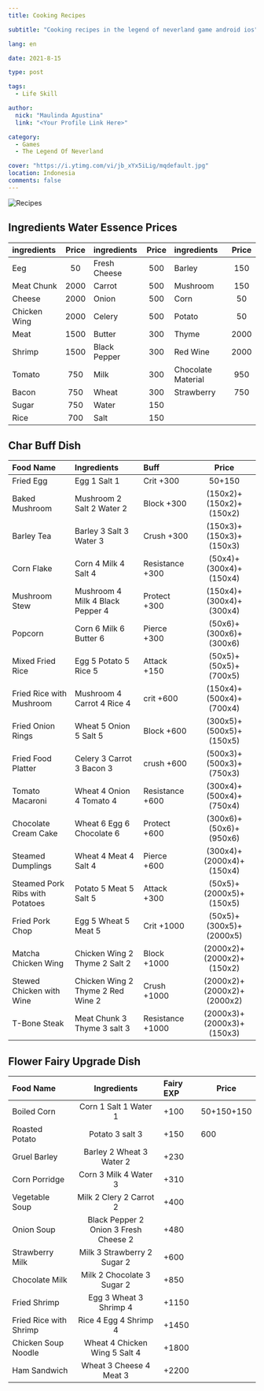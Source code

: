 ```yaml
---
title: Cooking Recipes

subtitle: "Cooking recipes in the legend of neverland game android ios"

lang: en

date: 2021-8-15

type: post

tags:
  - Life Skill

author:
  nick: "Maulinda Agustina"
  link: "<Your Profile Link Here>"

category:
  - Games
  - The Legend Of Neverland

cover: "https://i.ytimg.com/vi/jb_xYx5iLig/mqdefault.jpg"
location: Indonesia
comments: false
---
```


  <!-- toc -->

<!-- [![603TF.png](https://i.im.ge/2021/08/15/603TF.png)](https://im.ge/i/603TF) -->

![Recipes](https://user-images.githubusercontent.com/12471057/132800836-32af1b73-bbb0-4af1-8a7c-dd96ee02cb3c.png)

## Ingredients Water Essence Prices

| ingredients  | Price | ingredients  | Price | ingredients        | Price |
| :----------- | :---: | :----------- | :---: | :----------------- | :---: |
| Eeg          |  50   | Fresh Cheese |  500  | Barley             |  150  |
| Meat Chunk   | 2000  | Carrot       |  500  | Mushroom           |  150  |
| Cheese       | 2000  | Onion        |  500  | Corn               |  50   |
| Chicken Wing | 2000  | Celery       |  500  | Potato             |  50   |
| Meat         | 1500  | Butter       |  300  | Thyme              | 2000  |
| Shrimp       | 1500  | Black Pepper |  300  | Red Wine           | 2000  |
| Tomato       |  750  | Milk         |  300  | Chocolate Material |  950  |
| Bacon        |  750  | Wheat        |  300  | Strawberry         |  750  |
| Sugar        |  750  | Water        |  150  |
| Rice         |  700  | Salt         |  150  |

## Char Buff Dish

| Food Name                       | Ingredients                       | Buff             |           Price            |
| :------------------------------ | :-------------------------------- | :--------------- | :------------------------: |
| Fried Egg                       | Egg 1 Salt 1                      | Crit +300        |           50+150           |
| Baked Mushroom                  | Mushroom 2 Salt 2 Water 2         | Block +300       |  (150x2)+(150x2)+(150x2)   |
| Barley Tea                      | Barley 3 Salt 3 Water 3           | Crush +300       |  (150x3)+(150x3)+(150x3)   |
| Corn Flake                      | Corn 4 Milk 4 Salt 4              | Resistance +300  |   (50x4)+(300x4)+(150x4)   |
| Mushroom Stew                   | Mushroom 4 Milk 4 Black Pepper 4  | Protect +300     |  (150x4)+(300x4)+(300x4)   |
| Popcorn                         | Corn 6 Milk 6 Butter 6            | Pierce +300      |   (50x6)+(300x6)+(300x6)   |
| Mixed Fried Rice                | Egg 5 Potato 5 Rice 5             | Attack +150      |   (50x5)+(50x5)+(700x5)    |
| Fried Rice with Mushroom        | Mushroom 4 Carrot 4 Rice 4        | crit +600        |  (150x4)+(500x4)+(700x4)   |
| Fried Onion Rings               | Wheat 5 Onion 5 Salt 5            | Block +600       |  (300x5)+(500x5)+(150x5)   |
| Fried Food Platter              | Celery 3 Carrot 3 Bacon 3         | crush +600       |  (500x3)+(500x3)+(750x3)   |
| Tomato Macaroni                 | Wheat 4 Onion 4 Tomato 4          | Resistance +600  |  (300x4)+(500x4)+(750x4)   |
| Chocolate Cream Cake            | Wheat 6 Egg 6 Chocolate 6         | Protect +600     |   (300x6)+(50x6)+(950x6)   |
| Steamed Dumplings               | Wheat 4 Meat 4 Salt 4             | Pierce +600      |  (300x4)+(2000x4)+(150x4)  |
| Steamed Pork Ribs with Potatoes | Potato 5 Meat 5 Salt 5            | Attack +300      |  (50x5)+(2000x5)+(150x5)   |
| Fried Pork Chop                 | Egg 5 Wheat 5 Meat 5              | Crit +1000       |  (50x5)+(300x5)+(2000x5)   |
| Matcha Chicken Wing             | Chicken Wing 2 Thyme 2 Salt 2     | Block +1000      | (2000x2)+(2000x2)+(150x2)  |
| Stewed Chicken with Wine        | Chicken Wing 2 Thyme 2 Red Wine 2 | Crush +1000      | (2000x2)+(2000x2)+(2000x2) |
| T-Bone Steak                    | Meat Chunk 3 Thyme 3 salt 3       | Resistance +1000 | (2000x3)+(2000x3)+(150x3)  |

## Flower Fairy Upgrade Dish

| Food Name              |              Ingredients              | Fairy EXP | Price      |
| :--------------------- | :-----------------------------------: | :-------- | ---------- |
| Boiled Corn            |         Corn 1 Salt 1 Water 1         | +100      | 50+150+150 |
| Roasted Potato         |            Potato 3 salt 3            | +150      | 600        |
| Gruel Barley           |       Barley 2 Wheat 3 Water 2        | +230      |
| Corn Porridge          |         Corn 3 Milk 4 Water 3         | +310      |
| Vegetable Soup         |        Milk 2 Clery 2 Carrot 2        | +400      |
| Onion Soup             | Black Pepper 2 Onion 3 Fresh Cheese 2 | +480      |
| Strawberry Milk        |      Milk 3 Strawberry 2 Sugar 2      | +600      |
| Chocolate Milk         |      Milk 2 Chocolate 3 Sugar 2       | +850      |
| Fried Shrimp           |        Egg 3 Wheat 3 Shrimp 4         | +1150     |
| Fried Rice with Shrimp |         Rice 4 Egg 4 Shrimp 4         | +1450     |
| Chicken Soup Noodle    |     Wheat 4 Chicken Wing 5 Salt 4     | +1800     |
| Ham Sandwich           |        Wheat 3 Cheese 4 Meat 3        | +2200     |

  <!-- script ./Recipes/math.js -->
